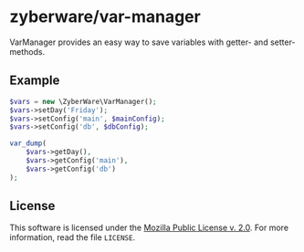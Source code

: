 zyberware/var-manager
===========
VarManager provides an easy way to save variables with getter- and setter-methods.

Example
-------

```php
$vars = new \ZyberWare\VarManager();
$vars->setDay('Friday');
$vars->setConfig('main', $mainConfig);
$vars->setConfig('db', $dbConfig);

var_dump(
    $vars->getDay(),
    $vars->getConfig('main'),
    $vars->getConfig('db')
);
```

License
-------
This software is licensed under the [Mozilla Public License v. 2.0](http://mozilla.org/MPL/2.0/). For more information, read the file `LICENSE`.